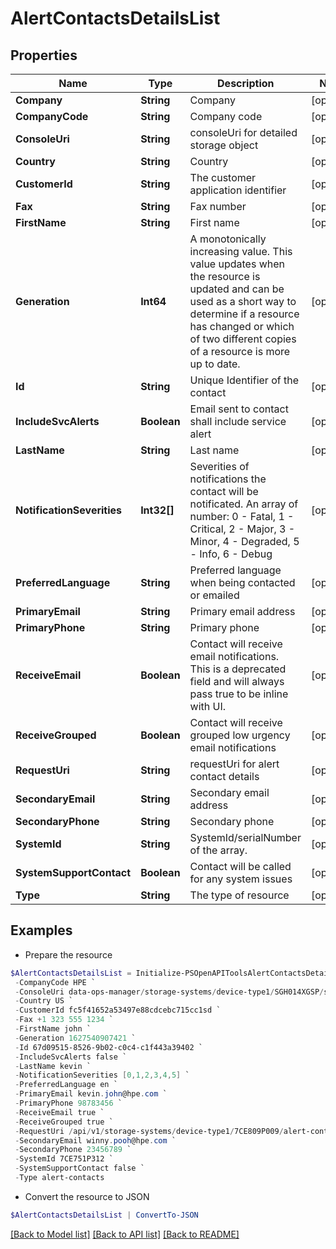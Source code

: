 # AlertContactsDetailsList
## Properties

Name | Type | Description | Notes
------------ | ------------- | ------------- | -------------
**Company** | **String** | Company | [optional] 
**CompanyCode** | **String** | Company code | [optional] 
**ConsoleUri** | **String** | consoleUri for detailed storage object | [optional] 
**Country** | **String** | Country | [optional] 
**CustomerId** | **String** | The customer application identifier | [optional] 
**Fax** | **String** | Fax number | [optional] 
**FirstName** | **String** | First name | [optional] 
**Generation** | **Int64** | A monotonically increasing value. This value updates when the resource is updated and can be used as a short way to determine if a resource has changed or which of two different copies of a resource is more up to date.  | [optional] 
**Id** | **String** | Unique Identifier of the contact | [optional] 
**IncludeSvcAlerts** | **Boolean** | Email sent to contact shall include service alert | [optional] 
**LastName** | **String** | Last name | [optional] 
**NotificationSeverities** | **Int32[]** | Severities of notifications the contact will be notificated. An array of number: 0 - Fatal, 1 - Critical, 2 - Major, 3 - Minor, 4 - Degraded, 5 - Info, 6 - Debug | [optional] 
**PreferredLanguage** | **String** | Preferred language when being contacted or emailed | [optional] 
**PrimaryEmail** | **String** | Primary email address | [optional] 
**PrimaryPhone** | **String** | Primary phone | [optional] 
**ReceiveEmail** | **Boolean** | Contact will receive email notifications. This is a deprecated field and will always pass true to be inline with UI. | [optional] 
**ReceiveGrouped** | **Boolean** | Contact will receive grouped low urgency email notifications | [optional] 
**RequestUri** | **String** | requestUri for alert contact details | [optional] 
**SecondaryEmail** | **String** | Secondary email address | [optional] 
**SecondaryPhone** | **String** | Secondary phone | [optional] 
**SystemId** | **String** | SystemId/serialNumber of the array. | [optional] 
**SystemSupportContact** | **Boolean** | Contact will be called for any system issues | [optional] 
**Type** | **String** | The type of resource | [optional] 

## Examples

- Prepare the resource
```powershell
$AlertContactsDetailsList = Initialize-PSOpenAPIToolsAlertContactsDetailsList  -Company HPE `
 -CompanyCode HPE `
 -ConsoleUri data-ops-manager/storage-systems/device-type1/SGH014XGSP/settings/system-settings `
 -Country US `
 -CustomerId fc5f41652a53497e88cdcebc715cc1sd `
 -Fax +1 323 555 1234 `
 -FirstName john `
 -Generation 1627540907421 `
 -Id 67d09515-8526-9b02-c0c4-c1f443a39402 `
 -IncludeSvcAlerts false `
 -LastName kevin `
 -NotificationSeverities [0,1,2,3,4,5] `
 -PreferredLanguage en `
 -PrimaryEmail kevin.john@hpe.com `
 -PrimaryPhone 98783456 `
 -ReceiveEmail true `
 -ReceiveGrouped true `
 -RequestUri /api/v1/storage-systems/device-type1/7CE809P009/alert-contacts `
 -SecondaryEmail winny.pooh@hpe.com `
 -SecondaryPhone 23456789 `
 -SystemId 7CE751P312 `
 -SystemSupportContact false `
 -Type alert-contacts
```

- Convert the resource to JSON
```powershell
$AlertContactsDetailsList | ConvertTo-JSON
```

[[Back to Model list]](../README.md#documentation-for-models) [[Back to API list]](../README.md#documentation-for-api-endpoints) [[Back to README]](../README.md)

